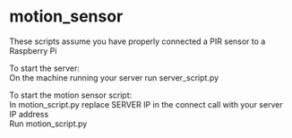 # motion_sensor

These scripts assume you have properly connected a PIR sensor to a Raspberry Pi  
  

To start the server:  
On the machine running your server run server_script.py  
  
To start the motion sensor script:  
In motion_script.py replace SERVER IP in the connect call with your server IP address  
Run motion_script.py
